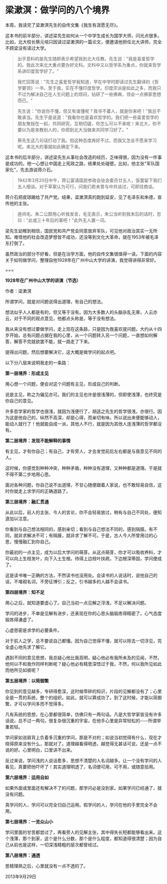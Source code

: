 # 梁漱溟：做学问的八个境界

本周，我读完了梁漱溟先生的自传文集《我生有涯愿无尽》。

这本书的前半部分，讲述梁先生如何从一个中学生成长为国学大师，闪光点很多。比如，北大校长蔡元培只因读过梁漱溟的一篇论文，便邀请他担任北大讲师，完全不顾梁没有读过大学。

> 出乎意料的是先生随即表示希望我到北大任教。先生说："我是喜爱哲学的。我此次来北大重点要办好文科。文科中又以哲学系为重点，你就来哲学系讲印度哲学好了。"
> 
> 我忙回答说："先生之喜爱哲学我知道，早在中学时即读过先生翻译的《哲学要领》一书，至于我，实在不懂印度哲学。印度宗派是如此之多，而我只不过为解决自己在人生问题上的烦闷，钻研了一些佛典，领会一点佛家思想而已。"
> 
> 先生说："你说你不懂，但又有谁懂呢？我寻不着人，就是你来吧！"我总不敢承当。先生于是说道："我看你也是喜欢哲学的。我们把一些喜爱哲学的朋友聚拢在一起，共同研究，互相切磋，你怎么可以不来呢！来北大，你不要以为是来教别人的，你把到北大当做来共同学习好了。"
> 
> 蔡先生这几句话打动了我。抱这种态度再好不过，而我又怎会不愿来学习呢。来北大的事就如此确定下来。

这本书的后半部分，讲述梁先生从事社会改造的经历，乏味得很，因为没有一件事是成功的。他一心想让中国走上宪政之路，结果处处碰壁。比如，他主张"军队国家化"，先去游说蒋介石。

> 1942年3月20日中午，蒋公宴请国民参政会驻会委员廿五人，饭罢留下我们五人细谈。对于草案认为可行，问我们若未曾与中共谈过，可即往商谈。

蒋介石把皮球踢给了共产党。结果，梁漱溟真的跑到延安，见了毛泽东和朱德，宣传他的主张。

> 座间毛、朱二公颇用心听我发言，毛无表示，朱公当听到我末后的话时，忽曰："此或三十年后的事吧！"此外无人置一词。

梁先生幼稚到相信，国民党和共产党会同意放弃军队，可见他对政治其实一无所知。难怪他的社会改造梦想皆不成功，还没等到文化大革命，就在1953年被毛泽东打倒了。

虽然政治的部分不好看，但是在治学方面，他的自传文集很值得一读。下面的内容关于如何做学问，整理自他1928年在广州中山大学的讲演，我觉得讲得非常好。

===

**1928年在广州中山大学的讲演（节选）**

作者：梁漱溟

所谓学问，就是对问题说得出道理，有自己的想法。

想法似乎人人都是有的，但又等于没有。因为大多数人的头脑杂乱无章，人云亦云，对于不同的观点意见，他都点头称是，等于没有想法。

我从来没有想过要做学问，走上现在这条路，只是因为我喜欢提问题。大约从十四岁开始，总有问题占据在我的心里，从一个问题转入另一个问题，一直想如何解答，解答不完就欲罢不能，就一路走了下来。

提得出问题，然后想要解决它，这大概是做学问的起点吧。

以下分八层来说明我走的一条路：

**第一层境界：形成主见**

用心想一个问题，便会对这个问题有主见，形成自己的判断。

说是主见，称之为偏见亦可。我们的主见也许是很浅薄的，但即使浅薄，也终究是你自己的意见。

许多哲学家的哲学也很浅，就因为浅便行了，胡适之先生的哲学很浅，亦很行。因为这是他自己的，纵然不高深，却是心得，而亲切有味。所以说出来便能够动人，能动人就行了！他就能自成一派，其他人不行，就是因为其他人连浅薄的哲学都没有。

**第二层境界：发现不能解释的事情**

有主见，才有你自己；有自己，才有旁人，才会发觉前后左右都是与我意见不同的人。

这时候，你感觉到种种冲突，种种矛盾，种种没有道理，又种种都是道理。于是就不得不第二步地用心思。

面对各种问题，你自己说不出道理，不甘心随便跟着人家说，也不敢轻易自信，这时你就走上求学问的正确道路了。

**第三层境界：融汇贯通**

从此以后，前人的主张、今人的言论，你不会轻易放过，稍有与自己不同处，便知道加以注意。

你看到与自己想法相同的，感到亲切；看到与自己想法不同的，感到隔膜。有不同，就非求解决不可；有隔膜，就非求了解不可。于是，古人今人所曾用过的心思，慢慢融汇到你自己。

你最初的一点主见，成为以后大学问的萌芽。从这点萌芽，你才可以吸收养料，才可以向上生枝发叶，向下入土生根。待得上边枝叶扶疏，下边根深蒂固，学问便成了。

这是读书唯一正确的方法，不然读书也没用处。会读书的人说话时，说他自己的话，不堆砌名词，不旁征博引；反之，引书越多的人越不会读书。

**第四层境界：知不足**

用心之后，就知道要虚心了。自己当初一点见解之浮浅，不足以解决问题。

学问的进步，不单是见解有进步，还表现在你的心思头脑锻炼得精密了，心气态度锻炼得谦虚了。

心虚思密是求学的必要条件。

对于前人之学，总不要说自己都懂。因为自己觉得不懂，就可以除去一切浮见，完全虚心地先求了解它。

遇到不同的意见思想，我总疑心他比我高明，疑心他必有我所未及的见闻，不然，他何以不和我作同样判断呢？疑心他必有精思深悟过于我，不然，何以我所见如此而他所见如彼呢？

**第五层境界：以简御繁**

你见到的意见越多，专研得愈深，这时候零碎的知识，片段的见解都没有了；心里全是一贯的系统，整个的组织。如此，就可以算成功了。到了这时候，才能以简御繁，才可以学问多而不觉得多。

凡有系统的思想，在心里都很简单，仿佛只有一两句话。凡是大哲学家皆没有许多话说，总不过一两句。很复杂很沉重的宇宙，在他手心里是异常轻松的----所谓举重若轻。

学问家如说肩背上负着多沉重的学问，那是不对的；如说当初觉得有什么，现在才晓得原来没有什么，那就对了。道理越看得明透，越觉得无甚话可说，还是一点不说的好。心里明白，口里讲不出来。

反过来说，学问浅的人说话愈多，思想不清楚的人名词越多。让一个没有学问的人看见，真要把他吓坏了！其实道理明透了，名词便可用，可不用，或随意拾用。

**第六层境界：运用自如**

如果外面或里面还有解决不了的问题，那学问必是没到家。如果学问已经通了，就没有问题。

真学问的人，学问可以完全归自己运用。假学问的人，学问在他的手里完全不会用。

**第七层境界：一览众山小**

学问里面的甘苦都尝过了，再看旁人的见解主张，其中得失长短都能够看出来。这个浅薄，那个到家，这个是什么分数，那个是什么程度，都知道得很清楚；因为自己从前也是这样，一切深浅精粗的层次都曾经过。

**第八层境界：通透**

思精理熟之后，心里就没有一点不透的了。

2013年9月29日
